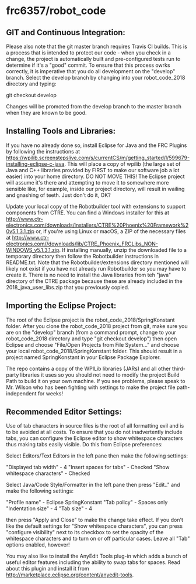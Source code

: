 # frc6357/robot_code

GIT and Continuous Integration:
-------------------------------

Please also note that the git master branch requires Travis CI builds. This is a process that is intended to protect our code - when you check in a change, the project is automatically built and pre-configured tests run to determine if it's a "good" commit. To ensure that this process owrks correctly, it is imperative that you do all development on the "develop" branch. Select the develop branch by changing into your robot_code_2018 directory and typing:

git checkout develop

Changes will be promoted from the develop branch to the master branch when they are known to be good.

Installing Tools and Libraries:
-------------------------------

If you have no already done so, install Eclipse for Java and the FRC Plugins by following the instructions at https://wpilib.screenstepslive.com/s/currentCS/m/getting_started/l/599679-installing-eclipse-c-java. This will place a copy of wpilib (the large set of Java and C++ libraries provided by FIRST to make our software job a lot easier) into your home directory. DO NOT MOVE THIS! The Eclipse project will assume it's there and attempting to move it to somewhere more sensible like, for example, inside our project directory, will result in wailing and gnashing of teeth. Just don't do it, OK?

Update your local copy of the Robotbuilder tool with extensions to support components from CTRE. You can find a Windows installer for this at http://www.ctr-electronics.com/downloads/installers/CTRE%20Phoenix%20Framework%20v5.1.3.1.zip or, if you're using Linux or macOS, a ZIP of the necessary files at http://www.ctr-electronics.com//downloads/lib/CTRE_Phoenix_FRCLibs_NON-WINDOWS_v5.1.3.1.zip. If installing manually, unzip the downloaded file to a temporary directory then follow the Robotbuilder instructions in README.txt. Note that the Robotbuilder/extensions directory mentioned will likely not exist if you have not already run Robotbuilder so you may have to create it. There is no need to install the Java libraries from teh "java" directory of the CTRE package because these are already included in the 2018_java_user_libs.zip that you previously copied.

Importing the Eclipse Project:
------------------------------

The root of the Eclipse project is the robot_code_2018/SpringKonstant folder. After you clone the robot_code_2018 project from git, make sure you are on the "develop" branch (from a command prompt, change to your robot_code_2018 directory and type "git checkout develop") then open Eclipse and choose "File/Open Projects from File System..." and choose your local robot_code_2018/SpringKonstant folder. This should result in a project named SpringKonstant in your Eclipse Package Explorer.

The repo contains a copy of the WPILib libraries (JARs) and all other third-party libraries it uses so you should not need to modify the project Build Path to build it on your own machine. If you see problems, please speak to Mr. Wilson who has been fighting with settings to make the project file path-independent for weeks!

Recommended Editor Settings:
----------------------------

Use of tab characters in source files is the root of all formatting evil and is to be avoided at all costs. To ensure that you do not inadvertently include tabs, you can configure the Eclipse editor to show whitespace characters thus making tabs easily visible. Do this from Eclipse preferences: 

Select Editors/Text Editors in the left pane then make the following settings:

"Displayed tab width"        - 4
"Insert spaces for tabs"     - Checked
"Show whitespace characters" - Checked

Select Java/Code Style/Formatter in the left pane then press "Edit.." and make the following settings:

"Profile name"              - Eclipse SpringKonstant
"Tab policy"                - Spaces only
"Indentation size"          - 4
"Tab size"                  - 4

 then press "Apply and Close" to make the change take effect. If you don't like the default settings for "Show whitespace characters", you can press "configure visibility" next to its checkbox to set the opacity of the whitespace characters and to turn on or off particular cases. Leave all "Tab" options enabled, however! 

You may also like to install the AnyEdit Tools plug-in which adds a bunch of useful editor features including the ability to swap tabs for spaces. Read about this plugin and install it from http://marketplace.eclipse.org/content/anyedit-tools.



